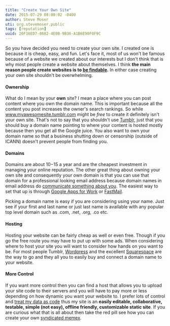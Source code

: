 ```yaml
---
title: "Create Your Own Site"
date: 2015-07-29 08:00:02 -0400
author: Steve Moser
uti: org.stevemoser.public
tags: [reputation]
uuid: 26F16ED7-8682-4E0B-9B36-A1B6E90F0F9C
---
```


So you have decided you need to create your own site. I created one is because it is cheap, easy, and fun. Let's face it, most of us won't be famous because of a website we created about our interests but I don't think that is why most people create a website about themselves. I think **the main reason people create websites is to [be findable](../sociology/why-be-findable.md).** In either case creating your own site shouldn't be overwhelming.

#### Ownership

What do I mean by your **own** site? I mean a place where you can post content where you own the domain name. This is important because all the content you post increases the owner's search rankings. So while www.myawesomesite.tumblr.com might be *free* to create it definitely isn't your own site. That's not to say that you shouldn't use [Tumblr](http://www.tumblr.com), just that you should buy a domain name pointing to where your content is hosted mostly because then you get all the Google juice. You also want to own your domain name so that a business shutting down or censorship (outside of ICANN) doesn't prevent people from finding you.

#### Domains

Domains are about $10-$15 a year and are the cheapest investment in managing your online reputation. The other great thing about owning your own site and consequently your own domain is that you can use that domain for a professional looking email address because domain names in email address do [communicate something about you](http://lifehacker.com/5447335/know-what-your-email-address-says-about-you). The easiest way to set that up is through [Google Apps for Work](https://www.google.com/work/apps/business/) or [FastMail](https://www.fastmail.com).

Picking a domain name is easy if you are considering using your name. Just see if your first and last name or just last name is available with any popular top level domain such as .com, .net, .org, .co etc.

#### Hosting

Hosting your website can be fairly cheap as well or even free. Though if you go the free route you may have to put up with some ads. When considering where to host your site you will want to consider how hands on you want to be. For most people Tumblr, [Wordpress](http://www.wordpress.com) and the excellent [Squarespace](http://www.squarespace.com) are the way to go and they all you to easily buy and connect a domain name to your website.

#### More Control

If you want more control then you can find a host that allows you to upload your site code to their servers and you will have to pay more or less depending on how dynamic you want your website to. I prefer lots of control and [treat my data as code](http://ben.balter.com/2013/09/16/treat-data-as-code/) thus my site is an **easily editable, collaborative, testable, simple (not easy), offline friendly, customizable static site**. If you are curious what that is all about then take the red pill see how you can create your own [syndicated memex](syndicated-memex.md).
